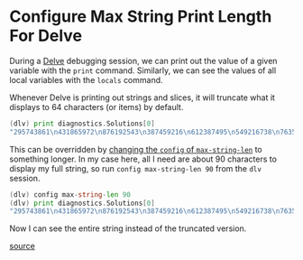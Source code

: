 # Configure Max String Print Length For Delve

During a [Delve](https://github.com/go-delve/delve) debugging session, we can
print out the value of a given variable with the `print` command. Similarly, we
can see the values of all local variables with the `locals` command.

Whenever Delve is printing out strings and slices, it will truncate what it
displays to 64 characters (or items) by default.

```go
(dlv) print diagnostics.Solutions[0]
"295743861\n431865972\n876192543\n387459216\n612387495\n549216738\n7635...+25 more"
```

This can be overridden by [changing the `config` of
`max-string-len`](https://github.com/derekparker/delve/blob/237c5026f40e38d2dd6f62a7362de7b25b00c1c7/Documentation/cli/expr.md?plain=1#L59)
to something longer. In my case here, all I need are about 90 characters to
display my full string, so run `config max-string-len 90` from the `dlv`
session.

```go
(dlv) config max-string-len 90
(dlv) print diagnostics.Solutions[0]
"295743861\n431865972\n876192543\n387459216\n612387495\n549216738\n763524189\n928671354\n154938627"
```

Now I can see the entire string instead of the truncated version.

[source](https://stackoverflow.com/a/52416264/535590)
